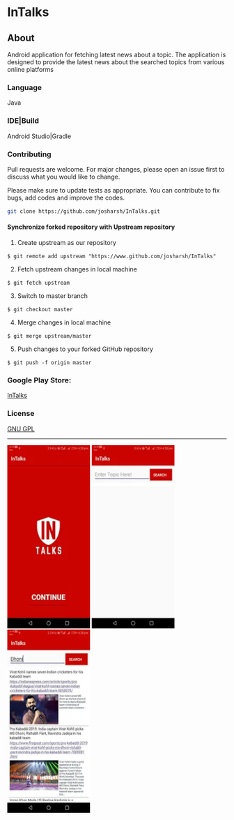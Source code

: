 # InTalks
## About
Android application for fetching latest news about a topic. The application is designed to provide the latest news about the searched topics from various online platforms

### Language
Java

### IDE|Build
Android Studio|Gradle

### Contributing
Pull requests are welcome. For major changes, please open an issue first to discuss what you would like to change.

Please make sure to update tests as appropriate.
You can contribute to fix bugs, add codes and improve the codes.

```bash
git clone https://github.com/josharsh/InTalks.git
```
#### Synchronize forked repository with Upstream repository

1. Create upstream as our repository
```
$ git remote add upstream "https://www.github.com/josharsh/InTalks"
```

2. Fetch upstream changes in local machine
```
$ git fetch upstream
```

3. Switch to master branch
```
$ git checkout master
```

4. Merge changes in local machine
```
$ git merge upstream/master
```

5. Push changes to your forked GitHub repository
```
$ git push -f origin master
```
### Google Play Store:
[InTalks](https://play.google.com/store/apps/details?id=com.InTalks.android.liveupdates)

### License
[GNU GPL](https://play.google.com/store/apps/details?id=com.InTalks.android.liveupdates)

<HR>
     <p>
<img src="Resources/1.webp"
     alt="Harmonica Application"
     height=420 width=190/>
<img src="Resources/2.webp"
     alt="Harmonica Application"
      height=420 width=190/>   <img src="Resources/3.webp"
     alt="Harmonica Application"
      height=420 width=190/> 
   

